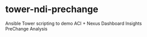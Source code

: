 # tower-ndi-prechange
Ansible Tower scripting to demo ACI + Nexus Dashboard Insights PreChange Analysis
